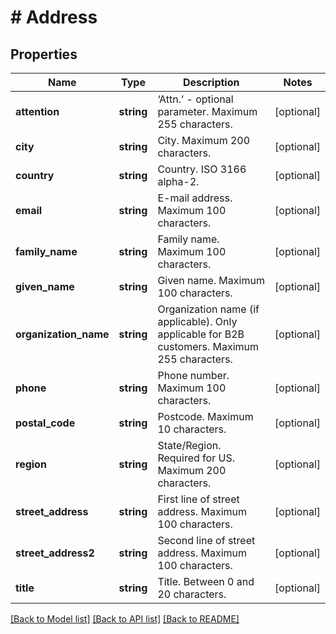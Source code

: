 # # Address

## Properties

Name | Type | Description | Notes
------------ | ------------- | ------------- | -------------
**attention** | **string** | ‘Attn.’ - optional parameter. Maximum 255 characters. | [optional]
**city** | **string** | City. Maximum 200 characters. | [optional]
**country** | **string** | Country. ISO 3166 alpha-2. | [optional]
**email** | **string** | E-mail address. Maximum 100 characters. | [optional]
**family_name** | **string** | Family name. Maximum 100 characters. | [optional]
**given_name** | **string** | Given name. Maximum 100 characters. | [optional]
**organization_name** | **string** | Organization name (if applicable). Only applicable for B2B customers. Maximum 255 characters. | [optional]
**phone** | **string** | Phone number. Maximum 100 characters. | [optional]
**postal_code** | **string** | Postcode. Maximum 10 characters. | [optional]
**region** | **string** | State/Region. Required for US. Maximum 200 characters. | [optional]
**street_address** | **string** | First line of street address. Maximum 100 characters. | [optional]
**street_address2** | **string** | Second line of street address. Maximum 100 characters. | [optional]
**title** | **string** | Title. Between 0 and 20 characters. | [optional]

[[Back to Model list]](../../README.md#models) [[Back to API list]](../../README.md#endpoints) [[Back to README]](../../README.md)
